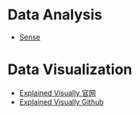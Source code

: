 # Data Analysis
- [Sense](https://sense.io/)


# Data Visualization
- [Explained Visually 官网](http://setosa.io/ev/)
- [Explained Visually Github](https://github.com/vicapow/explained-visually)

